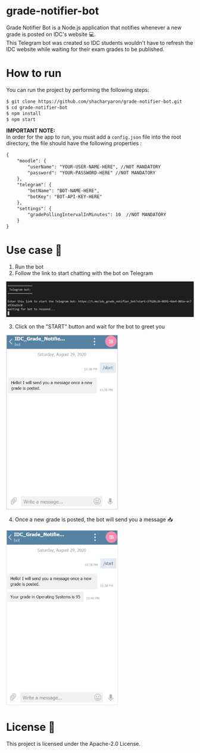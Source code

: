 # grade-notifier-bot
Grade Notifier Bot is a Node.js application that notifies whenever a new grade is posted on IDC's website :computer:.
</br>
This Telegram bot was created so IDC students wouldn't have to refresh the IDC website while waiting for their exam grades to be published.

# How to run
You can run the project by performing the following steps:
```
$ git clone https://github.com/shacharyaron/grade-notifier-bot.git
$ cd grade-notifier-bot
$ npm install
$ npm start
```
**IMPORTANT NOTE:**<br>
In order for the app to run, you must add a ```config.json``` file into the root directory, the file should have the following properties :
```
{
    "moodle": {
        "userName": "YOUR-USER-NAME-HERE", //NOT MANDATORY
        "password": "YOUR-PASSWORD-HERE" //NOT MANDATORY
    },
    "telegram": {
        "botName": "BOT-NAME-HERE",
        "botKey": "BOT-API-KEY-HERE"
    },
    "settings": {
        "gradePollingIntervalInMinutes": 10  //NOT MANDATORY
    }
}
```


# Use case :calling:
1. Run the bot
2. Follow the link to start chatting with the bot on Telegram
<img width=750px src="https://github.com/shacharyaron/grade-notifier-bot/blob/master/screenshots/screenshot1.jpg">

3. Click on the "START" button and wait for the bot to greet you
<img width=300px src="https://github.com/shacharyaron/grade-notifier-bot/blob/master/screenshots/screenshot2.jpg">

4. Once a new grade is posted, the bot will send you a message :inbox_tray:
<img width=300px src="https://github.com/shacharyaron/grade-notifier-bot/blob/master/screenshots/screenshot3.jpg">
  
# License :page_facing_up:
This project is licensed under the Apache-2.0 License.
